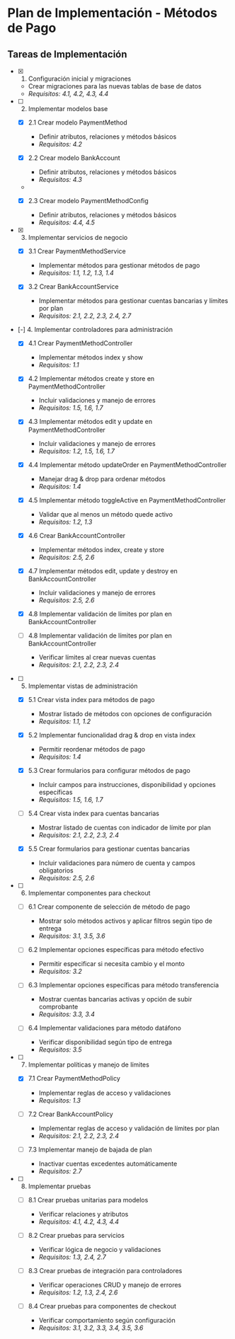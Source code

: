 # Plan de Implementación - Métodos de Pago

## Tareas de Implementación

- [x] 1. Configuración inicial y migraciones




























  - Crear migraciones para las nuevas tablas de base de datos
  - _Requisitos: 4.1, 4.2, 4.3, 4.4_

- [ ] 2. Implementar modelos base


  - [x] 2.1 Crear modelo PaymentMethod


    - Definir atributos, relaciones y métodos básicos
    - _Requisitos: 4.2_
  
  - [x] 2.2 Crear modelo BankAccount















    - Definir atributos, relaciones y métodos básicos
    - _Requisitos: 4.3_
  -

  - [x] 2.3 Crear modelo PaymentMethodConfig










    - Definir atributos, relaciones y métodos básicos
    - _Requisitos: 4.4, 4.5_

- [x] 3. Implementar servicios de negocio












  - [x] 3.1 Crear PaymentMethodService




    - Implementar métodos para gestionar métodos de pago
    - _Requisitos: 1.1, 1.2, 1.3, 1.4_
  
  - [x] 3.2 Crear BankAccountService


    - Implementar métodos para gestionar cuentas bancarias y límites por plan
    - _Requisitos: 2.1, 2.2, 2.3, 2.4, 2.7_

- [-] 4. Implementar controladores para administración


  - [x] 4.1 Crear PaymentMethodController














    - Implementar métodos index y show
    - _Requisitos: 1.1_
  
  - [x] 4.2 Implementar métodos create y store en PaymentMethodController





    - Incluir validaciones y manejo de errores
    - _Requisitos: 1.5, 1.6, 1.7_
  
  - [x] 4.3 Implementar métodos edit y update en PaymentMethodController








    - Incluir validaciones y manejo de errores
    - _Requisitos: 1.2, 1.5, 1.6, 1.7_
  
  - [x] 4.4 Implementar método updateOrder en PaymentMethodController


























    - Manejar drag & drop para ordenar métodos
    - _Requisitos: 1.4_
  
  - [x] 4.5 Implementar método toggleActive en PaymentMethodController




    - Validar que al menos un método quede activo
    - _Requisitos: 1.2, 1.3_
  
  - [x] 4.6 Crear BankAccountController












    - Implementar métodos index, create y store
    - _Requisitos: 2.5, 2.6_
  
  - [x] 4.7 Implementar métodos edit, update y destroy en BankAccountController











    - Incluir validaciones y manejo de errores
    - _Requisitos: 2.5, 2.6_
  - [x] 4.8 Implementar validación de límites por plan en BankAccountController



























































  - [ ] 4.8 Implementar validación de límites por plan en BankAccountController

    - Verificar límites al crear nuevas cuentas
    - _Requisitos: 2.1, 2.2, 2.3, 2.4_

- [ ] 5. Implementar vistas de administración
  - [x] 5.1 Crear vista index para métodos de pago














    - Mostrar listado de métodos con opciones de configuración
    - _Requisitos: 1.1, 1.2_
  
  - [x] 5.2 Implementar funcionalidad drag & drop en vista index






    - Permitir reordenar métodos de pago
    - _Requisitos: 1.4_
  
  - [x] 5.3 Crear formularios para configurar métodos de pago







    - Incluir campos para instrucciones, disponibilidad y opciones específicas
    - _Requisitos: 1.5, 1.6, 1.7_
  
  - [ ] 5.4 Crear vista index para cuentas bancarias



    - Mostrar listado de cuentas con indicador de límite por plan
    - _Requisitos: 2.1, 2.2, 2.3, 2.4_
  
  - [x] 5.5 Crear formularios para gestionar cuentas bancarias




    - Incluir validaciones para número de cuenta y campos obligatorios
    - _Requisitos: 2.5, 2.6_

- [ ] 6. Implementar componentes para checkout
  - [ ] 6.1 Crear componente de selección de método de pago




    - Mostrar solo métodos activos y aplicar filtros según tipo de entrega
    - _Requisitos: 3.1, 3.5, 3.6_
  
  - [ ] 6.2 Implementar opciones específicas para método efectivo
    - Permitir especificar si necesita cambio y el monto
    - _Requisitos: 3.2_
  
  - [ ] 6.3 Implementar opciones específicas para método transferencia
    - Mostrar cuentas bancarias activas y opción de subir comprobante
    - _Requisitos: 3.3, 3.4_
  
  - [ ] 6.4 Implementar validaciones para método datáfono
    - Verificar disponibilidad según tipo de entrega
    - _Requisitos: 3.5_

- [ ] 7. Implementar políticas y manejo de límites
  - [x] 7.1 Crear PaymentMethodPolicy




    - Implementar reglas de acceso y validaciones
    - _Requisitos: 1.3_
  
  - [ ] 7.2 Crear BankAccountPolicy




    - Implementar reglas de acceso y validación de límites por plan
    - _Requisitos: 2.1, 2.2, 2.3, 2.4_
  
  - [ ] 7.3 Implementar manejo de bajada de plan




    - Inactivar cuentas excedentes automáticamente
    - _Requisitos: 2.7_

- [ ] 8. Implementar pruebas
  - [ ] 8.1 Crear pruebas unitarias para modelos
    - Verificar relaciones y atributos
    - _Requisitos: 4.1, 4.2, 4.3, 4.4_
  
  - [ ] 8.2 Crear pruebas para servicios
    - Verificar lógica de negocio y validaciones
    - _Requisitos: 1.3, 2.4, 2.7_
  
  - [ ] 8.3 Crear pruebas de integración para controladores
    - Verificar operaciones CRUD y manejo de errores
    - _Requisitos: 1.2, 1.3, 2.4, 2.6_
  
  - [ ] 8.4 Crear pruebas para componentes de checkout
    - Verificar comportamiento según configuración
    - _Requisitos: 3.1, 3.2, 3.3, 3.4, 3.5, 3.6_